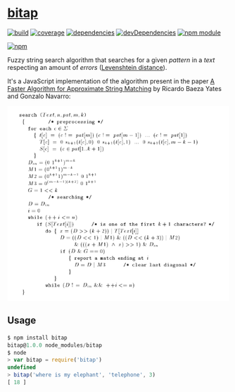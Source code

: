 # [bitap](https://en.wikipedia.org/wiki/Bitap_algorithm)

[![build](https://travis-ci.org/tallesl/bitap.png)](https://travis-ci.org/tallesl/bitap)
[![coverage](https://coveralls.io/repos/tallesl/bitap/badge.png?branch=master)](https://coveralls.io/r/tallesl/bitap?branch=master)
[![dependencies](https://david-dm.org/tallesl/bitap.png)](https://david-dm.org/tallesl/bitap)
[![devDependencies](https://david-dm.org/tallesl/bitap/dev-status.png)](https://david-dm.org/tallesl/bitap#info=devDependencies)
[![npm module](https://badge.fury.io/js/bitap.png)](http://badge.fury.io/js/bitap)

[![npm](https://nodei.co/npm/bitap.png?mini=true)](https://nodei.co/npm/bitap/)

Fuzzy string search algorithm that searches for a given *pattern* in a *text* respecting an amount of *errors* ([Levenshtein distance](https://en.wikipedia.org/wiki/Levenshtein_distance)).

It's a JavaScript implementation of the algorithm present in the paper [A Faster Algorithm for Approximate String Matching](http://dcc.uchile.cl/~gnavarro/ps/cpm96.pdf) by Ricardo Baeza Yates and Gonzalo Navarro:

[![](asset/algorithm.png)](lib/bitap.js)

## Usage

```javascript
$ npm install bitap
bitap@1.0.0 node_modules/bitap
$ node
> var bitap = require('bitap')
undefined
> bitap('where is my elephant', 'telephone', 3)
[ 18 ]
```

